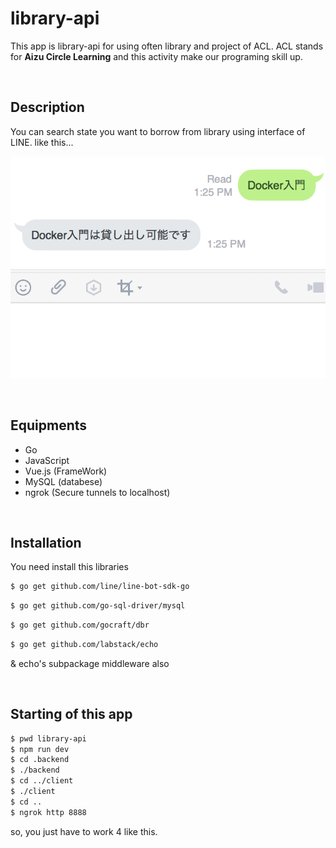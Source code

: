 # library-api

 This app is library-api for using often library and project of ACL. ACL stands for **Aizu Circle Learning** and this activity make our programing skill up.
 
<br>

## Description

You can search state you want to borrow from library using interface of LINE. 
like this...

![line_sample](./.pic/line_sample.png)

<br>

## Equipments
- Go
- JavaScript
- Vue.js (FrameWork)
- MySQL (databese)
- ngrok (Secure tunnels to localhost)

<br>

## Installation
You need install this libraries

```sh
$ go get github.com/line/line-bot-sdk-go
```
```sh
$ go get github.com/go-sql-driver/mysql
```
```sh
$ go get github.com/gocraft/dbr
```
```sh
$ go get github.com/labstack/echo
```
& echo's subpackage middleware also

<br>

## Starting of this app

```sh
$ pwd library-api
$ npm run dev
$ cd .backend
$ ./backend
$ cd ../client
$ ./client
$ cd ..
$ ngrok http 8888
```

so, you just have to work 4 like this.
